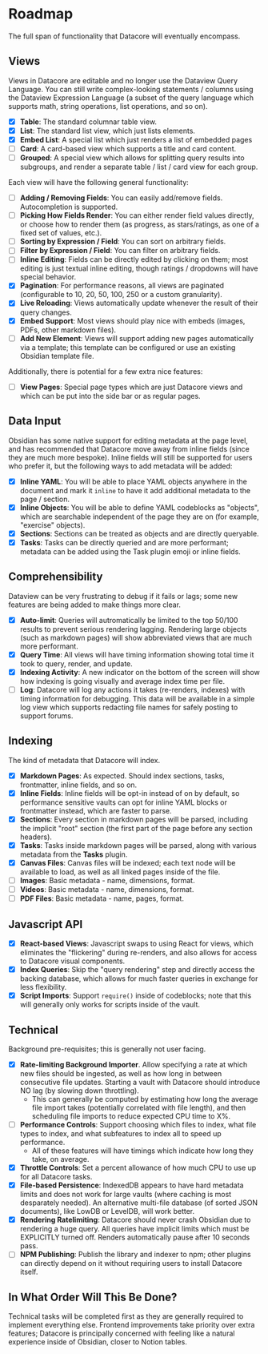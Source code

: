 # Roadmap

The full span of functionality that Datacore will eventually encompass.

## Views

Views in Datacore are editable and no longer use the Dataview Query Language. You can still write complex-looking
statements / columns using the Dataview Expression Language (a subset of the query language which supports math,
string operations, list operations, and so on).

- [X] **Table**: The standard columnar table view.
- [X] **List**: The standard list view, which just lists elements.
- [X] **Embed List**: A special list which just renders a list of embedded pages 
- [ ] **Card**: A card-based view which supports a title and card content.
- [ ] **Grouped**: A special view which allows for splitting query results into subgroups, and render a separate
  table / list / card view for each group.

Each view will have the following general functionality:

- [ ] **Adding / Removing Fields**: You can easily add/remove fields. Autocompletion is supported.
- [ ] **Picking How Fields Render**: You can either render field values directly, or choose how to render them (as
  progress, as stars/ratings, as one of a fixed set of values, etc.).
- [ ] **Sorting by Expression / Field**: You can sort on arbitrary fields.
- [ ] **Filter by Expression / Field**: You can filter on arbitrary fields.
- [ ] **Inline Editing**: Fields can be directly edited by clicking on them; most editing is just textual inline
  editing, though ratings / dropdowns will have special behavior.
- [X] **Pagination**: For performance reasons, all views are paginated (configurable to 10, 20, 50, 100, 250 or a custom
  granularity).
- [X] **Live Reloading**: Views automatically update whenever the result of their query changes.
- [X] **Embed Support**: Most views should play nice with embeds (images, PDFs, other markdown files).
- [ ] **Add New Element**: Views will support adding new pages automatically via a template; this template can be
  configured or use an existing Obsidian template file.

Additionally, there is potential for a few extra nice features:

- [ ] **View Pages**: Special page types which are just Datacore views and which can be put into the side bar or as
  regular pages.

## Data Input

Obsidian has some native support for editing metadata at the page level, and has recommended that Datacore move
away from inline fields (since they are much more bespoke). Inline fields will still be supported for users who prefer
it, but the following ways to add metadata will be added:

- [X] **Inline YAML**: You will be able to place YAML objects anywhere in the document and mark it `inline` to have it
  add additional metadata to the page / section.
- [X] **Inline Objects**: You will be able to define YAML codeblocks as "objects", which are searchable independent of
  the page they are on (for example, "exercise" objects).
- [X] **Sections**: Sections can be treated as objects and are directly queryable.
- [X] **Tasks**: Tasks can be directly queried and are more performant; metadata can be added using the Task plugin
  emoji or inline fields.

## Comprehensibility

Dataview can be very frustrating to debug if it fails or lags; some new features are being added to make things more
clear.

- [X] **Auto-limit**: Queries will autromatically be limited to the top 50/100 results to prevent serious rendering
  lagging. Rendering large objects (such as markdown pages) will show abbreviated views that are much more performant.
- [X] **Query Time**: All views will have timing information showing total time it took to query, render, and update.
- [X] **Indexing Activity**: A new indicator on the bottom of the screen will show how indexing is going visually and
  average index time per file.
- [ ] **Log**: Datacore will log any actions it takes (re-renders, indexes) with timing information for debugging. This
  data will be available in a simple log view which supports redacting file names for safely posting to support forums.

## Indexing

The kind of metadata that Datacore will index.

- [X] **Markdown Pages**: As expected. Should index sections, tasks, frontmatter, inline fields, and so on.
- [X] **Inline Fields**: Inline fields will be opt-in instead of on by default, so performance sensitive vaults can opt
  for inline YAML blocks or frontmatter instead, which are faster to parse.
- [X] **Sections**: Every section in markdown pages will be parsed, including the implicit "root" section (the first
  part of the page before any section headers).
- [X] **Tasks**: Tasks inside markdown pages will be parsed, along with various metadata from the **Tasks** plugin.
- [X] **Canvas Files**: Canvas files will be indexed; each text node will be available to load, as well as all linked
  pages inside of the file.
- [ ] **Images**: Basic metadata - name, dimensions, format.
- [ ] **Videos**: Basic metadata - name, dimensions, format.
- [ ] **PDF Files**: Basic metadata - name, pages, format.

## Javascript API

- [X] **React-based Views**: Javascript swaps to using React for views, which eliminates the "flickering" during
  re-renders, and also allows for access to Datacore visual components.
- [X] **Index Queries**: Skip the "query rendering" step and directly access the backing database, which allows for much
  faster queries in exchange for less flexibility.
- [X] **Script Imports**: Support `require()` inside of codeblocks; note that this will generally only works for scripts
  inside of the vault.

## Technical

Background pre-requisites; this is generally not user facing.

- [X] **Rate-limiting Background Importer**. Allow specifying a rate at which new files should be ingested, as well as
  how long in between consecutive file updates. Starting a vault with Datacore should introduce NO lag (by slowing down
  throttling).
    - This can generally be computed by estimating how long the average file import takes (potentially correlated with
      file length), and then scheduling file imports to reduce expected CPU time to X%.
- [ ] **Performance Controls**: Support choosing which files to index, what file types to index, and what subfeatures to
  index all to speed up performance.
    - All of these features will have timings which indicate how long they take, on average.
- [X] **Throttle Controls**: Set a percent allowance of how much CPU to use up for all Datacore tasks.
- [X] **File-based Persistence**: IndexedDB appears to have hard metadata limits and does not work for large vaults
  (where caching is most desparately needed). An alternative multi-file database (of sorted JSON documents), like LowDB
  or LevelDB, will work better.
- [X] **Rendering Ratelimiting**: Datacore should never crash Obsidian due to rendering a huge query. All queries have
  implicit limits which must be EXPLICITLY turned off. Renders automatically pause after 10 seconds pass.
- [ ] **NPM Publishing**: Publish the library and indexer to npm; other plugins can directly depend on it without
  requiring users to install Datacore itself.

## In What Order Will This Be Done?

Technical tasks will be completed first as they are generally required to implement everything else. Frontend
improvements take priority over extra features; Datacore is principally concerned with feeling like a natural experience
inside of Obsidian, closer to Notion tables.